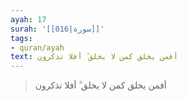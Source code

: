 ```yaml
---
ayah: 17
surah: '[[016|سورة]]'
tags:
- quran/ayah
text: أفمن يخلق كمن لا يخلق ۗ أفلا تذكرون
---
```

> أفمن يخلق كمن لا يخلق ۗ أفلا تذكرون
